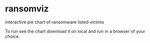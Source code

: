 # ransomviz
interactive pie chart of ransomware listed victims

To run see the chart download it on local and run in a browser of your choice.

